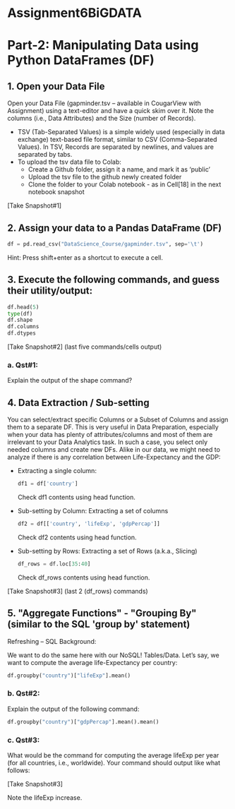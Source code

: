 # Assignment6BiGDATA

# Part-2: Manipulating Data using Python DataFrames (DF)

## 1. Open your Data File

Open your Data File (gapminder.tsv – available in CougarView with Assignment) using a text-editor and have a quick skim over it. Note the columns (i.e., Data Attributes) and the Size (number of Records).

- TSV (Tab-Separated Values) is a simple widely used (especially in data exchange) text-based file format, similar to CSV (Comma-Separated Values). In TSV, Records are separated by newlines, and values are separated by tabs.
- To upload the tsv data file to Colab:
  - Create a Github folder, assign it a name, and mark it as ‘public’
  - Upload the tsv file to the github newly created folder
  - Clone the folder to your Colab notebook - as in Cell[18] in the next notebook snapshot
  
[Take Snapshot#1]

## 2. Assign your data to a Pandas DataFrame (DF)

```python
df = pd.read_csv("DataScience_Course/gapminder.tsv", sep='\t')
```

Hint: Press shift+enter as a shortcut to execute a cell.

## 3. Execute the following commands, and guess their utility/output:

```python
df.head(5)
type(df)
df.shape
df.columns
df.dtypes
```

[Take Snapshot#2] (last five commands/cells output)

### a. Qst#1:

Explain the output of the shape command?

## 4. Data Extraction / Sub-setting

You can select/extract specific Columns or a Subset of Columns and assign them to a separate DF. This is very useful in Data Preparation, especially when your data has plenty of attributes/columns and most of them are irrelevant to your Data Analytics task. In such a case, you select only needed columns and create new DFs. Alike in our data, we might need to analyze if there is any correlation between Life-Expectancy and the GDP:

- Extracting a single column:
  ```python
  df1 = df['country']
  ```
  Check df1 contents using head function.

- Sub-setting by Column: Extracting a set of columns
  ```python
  df2 = df[['country', 'lifeExp', 'gdpPercap']]
  ```
  Check df2 contents using head function.

- Sub-setting by Rows: Extracting a set of Rows (a.k.a., Slicing)
  ```python
  df_rows = df.loc[35:40]
  ```
  Check df_rows contents using head function.

[Take Snapshot#3] (last 2 (df_rows) commands)

## 5. "Aggregate Functions" - "Grouping By" (similar to the SQL 'group by' statement)

Refreshing – SQL Background:

We want to do the same here with our NoSQL! Tables/Data. Let’s say, we want to compute the average life-Expectancy per country:

```python
df.groupby("country")["lifeExp"].mean()
```

### b. Qst#2:

Explain the output of the following command:
```python
df.groupby("country")["gdpPercap"].mean().mean()
```

### c. Qst#3:

What would be the command for computing the average lifeExp per year (for all countries, i.e., worldwide). Your command should output like what follows:

[Take Snapshot#3]

Note the lifeExp increase.
